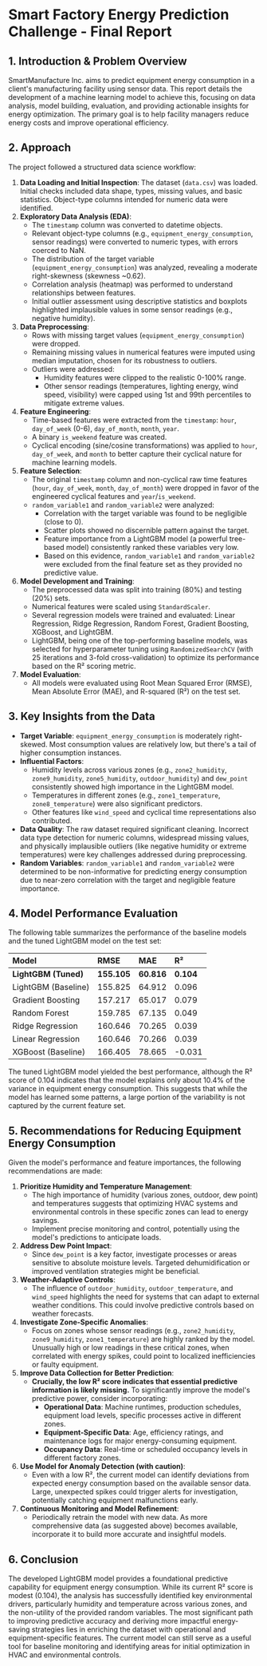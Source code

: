 # Smart Factory Energy Prediction Challenge - Final Report

## 1. Introduction & Problem Overview

SmartManufacture Inc. aims to predict equipment energy consumption in a client's manufacturing facility using sensor data. This report details the development of a machine learning model to achieve this, focusing on data analysis, model building, evaluation, and providing actionable insights for energy optimization. The primary goal is to help facility managers reduce energy costs and improve operational efficiency.

## 2. Approach

The project followed a structured data science workflow:

1.  **Data Loading and Initial Inspection**: The dataset (`data.csv`) was loaded. Initial checks included data shape, types, missing values, and basic statistics. Object-type columns intended for numeric data were identified.
2.  **Exploratory Data Analysis (EDA)**:
    *   The `timestamp` column was converted to datetime objects.
    *   Relevant object-type columns (e.g., `equipment_energy_consumption`, sensor readings) were converted to numeric types, with errors coerced to NaN.
    *   The distribution of the target variable (`equipment_energy_consumption`) was analyzed, revealing a moderate right-skewness (skewness ~0.62).
    *   Correlation analysis (heatmap) was performed to understand relationships between features.
    *   Initial outlier assessment using descriptive statistics and boxplots highlighted implausible values in some sensor readings (e.g., negative humidity).
3.  **Data Preprocessing**:
    *   Rows with missing target values (`equipment_energy_consumption`) were dropped.
    *   Remaining missing values in numerical features were imputed using median imputation, chosen for its robustness to outliers.
    *   Outliers were addressed:
        *   Humidity features were clipped to the realistic 0-100% range.
        *   Other sensor readings (temperatures, lighting energy, wind speed, visibility) were capped using 1st and 99th percentiles to mitigate extreme values.
4.  **Feature Engineering**:
    *   Time-based features were extracted from the `timestamp`: `hour`, `day_of_week` (0-6), `day_of_month`, `month`, `year`.
    *   A binary `is_weekend` feature was created.
    *   Cyclical encoding (sine/cosine transformations) was applied to `hour`, `day_of_week`, and `month` to better capture their cyclical nature for machine learning models.
5.  **Feature Selection**:
    *   The original `timestamp` column and non-cyclical raw time features (`hour`, `day_of_week`, `month`, `day_of_month`) were dropped in favor of the engineered cyclical features and `year`/`is_weekend`.
    *   `random_variable1` and `random_variable2` were analyzed:
        *   Correlation with the target variable was found to be negligible (close to 0).
        *   Scatter plots showed no discernible pattern against the target.
        *   Feature importance from a LightGBM model (a powerful tree-based model) consistently ranked these variables very low.
        *   Based on this evidence, `random_variable1` and `random_variable2` were excluded from the final feature set as they provided no predictive value.
6.  **Model Development and Training**:
    *   The preprocessed data was split into training (80%) and testing (20%) sets.
    *   Numerical features were scaled using `StandardScaler`.
    *   Several regression models were trained and evaluated: Linear Regression, Ridge Regression, Random Forest, Gradient Boosting, XGBoost, and LightGBM.
    *   LightGBM, being one of the top-performing baseline models, was selected for hyperparameter tuning using `RandomizedSearchCV` (with 25 iterations and 3-fold cross-validation) to optimize its performance based on the R² scoring metric.
7.  **Model Evaluation**:
    *   All models were evaluated using Root Mean Squared Error (RMSE), Mean Absolute Error (MAE), and R-squared (R²) on the test set.

## 3. Key Insights from the Data

*   **Target Variable**: `equipment_energy_consumption` is moderately right-skewed. Most consumption values are relatively low, but there's a tail of higher consumption instances.
*   **Influential Factors**:
    *   Humidity levels across various zones (e.g., `zone2_humidity`, `zone9_humidity`, `zone5_humidity`, `outdoor_humidity`) and `dew_point` consistently showed high importance in the LightGBM model.
    *   Temperatures in different zones (e.g., `zone1_temperature`, `zone8_temperature`) were also significant predictors.
    *   Other features like `wind_speed` and cyclical time representations also contributed.
*   **Data Quality**: The raw dataset required significant cleaning. Incorrect data type detection for numeric columns, widespread missing values, and physically implausible outliers (like negative humidity or extreme temperatures) were key challenges addressed during preprocessing.
*   **Random Variables**: `random_variable1` and `random_variable2` were determined to be non-informative for predicting energy consumption due to near-zero correlation with the target and negligible feature importance.

## 4. Model Performance Evaluation

The following table summarizes the performance of the baseline models and the tuned LightGBM model on the test set:

| Model                 | RMSE      | MAE     | R²    |
| :-------------------- | :-------- | :------ | :------ |
| **LightGBM (Tuned)**  | **155.105** | **60.816** | **0.104** |
| LightGBM (Baseline)   | 155.825   | 64.912  | 0.096   |
| Gradient Boosting     | 157.217   | 65.017  | 0.079   |
| Random Forest         | 159.785   | 67.135  | 0.049   |
| Ridge Regression      | 160.646   | 70.265  | 0.039   |
| Linear Regression     | 160.646   | 70.266  | 0.039   |
| XGBoost (Baseline)    | 166.405   | 78.665  | -0.031  |

The tuned LightGBM model yielded the best performance, although the R² score of 0.104 indicates that the model explains only about 10.4% of the variance in equipment energy consumption. This suggests that while the model has learned some patterns, a large portion of the variability is not captured by the current feature set.

## 5. Recommendations for Reducing Equipment Energy Consumption

Given the model's performance and feature importances, the following recommendations are made:

1.  **Prioritize Humidity and Temperature Management**:
    *   The high importance of humidity (various zones, outdoor, dew point) and temperatures suggests that optimizing HVAC systems and environmental controls in these specific zones can lead to energy savings.
    *   Implement precise monitoring and control, potentially using the model's predictions to anticipate loads.
2.  **Address Dew Point Impact**:
    *   Since `dew_point` is a key factor, investigate processes or areas sensitive to absolute moisture levels. Targeted dehumidification or improved ventilation strategies might be beneficial.
3.  **Weather-Adaptive Controls**:
    *   The influence of `outdoor_humidity`, `outdoor_temperature`, and `wind_speed` highlights the need for systems that can adapt to external weather conditions. This could involve predictive controls based on weather forecasts.
4.  **Investigate Zone-Specific Anomalies**:
    *   Focus on zones whose sensor readings (e.g., `zone2_humidity`, `zone9_humidity`, `zone1_temperature`) are highly ranked by the model. Unusually high or low readings in these critical zones, when correlated with energy spikes, could point to localized inefficiencies or faulty equipment.
5.  **Improve Data Collection for Better Prediction**:
    *   **Crucially, the low R² score indicates that essential predictive information is likely missing.** To significantly improve the model's predictive power, consider incorporating:
        *   **Operational Data**: Machine runtimes, production schedules, equipment load levels, specific processes active in different zones.
        *   **Equipment-Specific Data**: Age, efficiency ratings, and maintenance logs for major energy-consuming equipment.
        *   **Occupancy Data**: Real-time or scheduled occupancy levels in different factory zones.
6.  **Use Model for Anomaly Detection (with caution)**:
    *   Even with a low R², the current model can identify deviations from expected energy consumption based on the available sensor data. Large, unexpected spikes could trigger alerts for investigation, potentially catching equipment malfunctions early.
7.  **Continuous Monitoring and Model Refinement**:
    *   Periodically retrain the model with new data. As more comprehensive data (as suggested above) becomes available, incorporate it to build more accurate and insightful models.

## 6. Conclusion

The developed LightGBM model provides a foundational predictive capability for equipment energy consumption. While its current R² score is modest (0.104), the analysis has successfully identified key environmental drivers, particularly humidity and temperature across various zones, and the non-utility of the provided random variables. The most significant path to improving predictive accuracy and deriving more impactful energy-saving strategies lies in enriching the dataset with operational and equipment-specific features. The current model can still serve as a useful tool for baseline monitoring and identifying areas for initial optimization in HVAC and environmental controls.